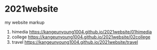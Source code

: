 # 2021website
my website markup
1. himedia https://kangeunyoung1004.github.io/2021website/01himedia
2. college https://kangeunyoung1004.github.io/2021website/02college
3. travel https://kangeunyoung1004.github.io/2021website/travel
